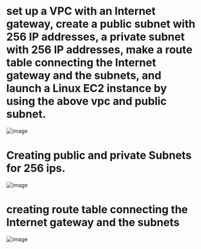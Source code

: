 # set up a VPC with an Internet gateway, create a public subnet with 256 IP addresses, a private subnet with 256 IP addresses, make a route table connecting the Internet gateway and the subnets, and launch a Linux EC2 instance by using the above vpc and public subnet.

![image](https://github.com/ArpanaM/Guvi_tasks/assets/68733492/f3fb6d38-2930-490e-9d7b-7fe1f30910a8)


# Creating public and private Subnets for 256 ips.

![image](https://github.com/ArpanaM/Guvi_tasks/assets/68733492/2879aa46-1692-471e-8e8b-a37265682249)

# creating route table connecting the Internet gateway and the subnets

![image](https://github.com/ArpanaM/Guvi_tasks/assets/68733492/c5981db8-adba-4eed-a1bd-e4e0a9dd9454)





